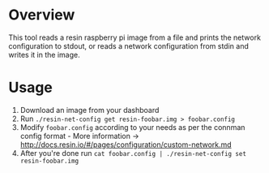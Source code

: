 # Overview

This tool reads a resin raspberry pi image from a file and prints the network configuration to stdout, or reads a network configuration from stdin and writes it in the image.

# Usage

1. Download an image from your dashboard 
2. Run `./resin-net-config get resin-foobar.img > foobar.config`
3. Modify `foobar.config` according to your needs as per the connman config format - More information -> http://docs.resin.io/#/pages/configuration/custom-network.md
4. After you're done run `cat foobar.config | ./resin-net-config set resin-foobar.img`
